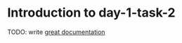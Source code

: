 # Introduction to day-1-task-2

TODO: write [great documentation](http://jacobian.org/writing/what-to-write/)
